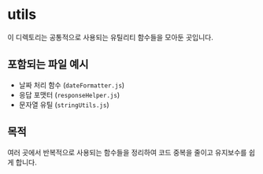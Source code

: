 # utils

이 디렉토리는 공통적으로 사용되는 유틸리티 함수들을 모아둔 곳입니다.

## 포함되는 파일 예시
- 날짜 처리 함수 (`dateFormatter.js`)
- 응답 포맷터 (`responseHelper.js`)
- 문자열 유틸 (`stringUtils.js`)

## 목적
여러 곳에서 반복적으로 사용되는 함수들을 정리하여 코드 중복을 줄이고 유지보수를 쉽게 합니다.
